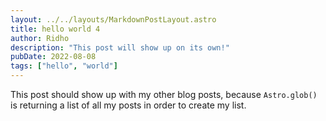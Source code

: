 ```yaml
---
layout: ../../layouts/MarkdownPostLayout.astro
title: hello world 4
author: Ridho
description: "This post will show up on its own!"
pubDate: 2022-08-08
tags: ["hello", "world"]
---
```

This post should show up with my other blog posts, because `Astro.glob()` is returning a list of all my posts in order to create my list.
